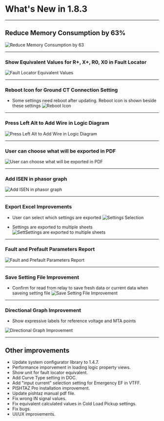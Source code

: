 # What's New in 1.8.3

---

## Reduce Memory Consumption by 63%

![Reduce Memory Consumption by 63](../../images/release-notes/v1.8.3/memory_consumption.jpg)

---

### Show Equivalent Values for R+, X+, R0, X0 in Fault Locator

![Fault Locator Equivalent Values](../../images/release-notes/v1.8.3/fault_locator_equivalent.jpg)

---

### Reboot Icon for Ground CT Connection Setting

- Some settings need reboot after updating. Reboot icon is shown beside these settings
![Reboot Icon](../../images/release-notes/v1.8.3/reboot_icon.jpg)

---

### Press Left Alt to Add Wire in Logic Diagram

![Press Left Alt to Add Wire in Logic Diagram](../../images/release-notes/v1.8.3/logic_preview_connection.jpg)

---

### User can choose what will be exported in PDF

![User can choose what will be exported in PDF](../../images/release-notes/v1.8.3/report_settings_selection.jpg)

---

### Add ISEN in phasor graph

![Add ISEN in phasor graph](../../images/release-notes/v1.8.3/ISEN.jpg)

---

### Export Excel Improvements

- User can select which settings are exported
![Settings Selection](../../images/release-notes/v1.8.3/excel_settings_selection.jpg)

- Settings are exported to multiple sheets
![SettSettings are exported to multiple sheets](../../images/release-notes/v1.8.3/excel_sheets.jpg)

---

### Fault and Prefault Parameters Report

![Fault and Prefault Parameters Report](../../images/release-notes/v1.8.3/prefault_report.jpg)

---

### Save Setting File Improvement

- Confirm for read from relay to save fresh data or current data when saveing setting file
![Save Setting File Improvement](../../images/release-notes/v1.8.3/confirm_save_setting_file.jpg)

---

### Directional Graph Improvement

- Show expressive labels for reference voltage and MTA points

![Directional Graph Improvement](../../images/release-notes/v1.8.3/directional_graph.jpg)

---

## Other improvements

- Update system configurator library to 1.4.7.
- Performance imporvement in loading logic property views.
- Show unit for fault locator equivalent.
- Add Curve Type setting in DOC.
- Add "input current" selection setting for Emergency EF in VTFF.
- PISHTAZ Pro installation improvement.
- Update pishtaz manual pdf file.
- Fix wrong IN signal values.
- Fix equivalent calculated values in Cold Load Pickup settings.
- Fix bugs.
- UI/UX improvements.
